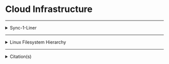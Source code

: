 <!--  [View this file Online]  https://github.com/mcavallo-git/cloud-infrastructure/blob/master/README.md  -->

<h1>Cloud Infrastructure</h1>

<hr /><!-- ------------------------------------------------------------ -->

<details><summary>Sync-1-Liner</summary>
	<br />
	<ul>
		<li>Copy/Paste the following line of code to pull this codebase to a given Linux machine:
		<pre><code>REPO_FILE="https://raw.githubusercontent.com/bonealnet/cloud-infrastructure/master/usr/local/sbin/sync_cloud_infrastructure" && LOCAL_FILE="${HOME}/sync_cloud_infrastructure" && wget "${REPO_FILE}" --output-document="${LOCAL_FILE}" && chmod 0700 "${LOCAL_FILE}" && "${LOCAL_FILE}" && rm "${LOCAL_FILE}";</code></pre>
		</li>
	</ul>
</details>

<hr /><!-- ------------------------------------------------------------ -->

<details>
	<summary>Linux Filesystem Hierarchy</summary>
	<pre><code><a href="usr/local/share/man/hier.man">man hier; # hier - description of the filesystem hierarchy</a></pre></code>
</details>

<hr /><!-- ------------------------------------------------------------ -->

<details>
	<summary>Citation(s)</summary>
	<pre><code>
		<ul>
			<li><h4><a href="https://linux.die.net/man/7/hier">hier(7) - Linux man page</a></h4></li>
			<li><h4><a href="https://en.wikipedia.org/wiki/Filesystem_Hierarchy_Standard">Filesystem Hierarchy Standard (FHS)</a></h4></li>
		</ul>
	</pre></code>
</details>
